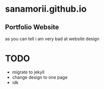 # sanamorii.github.io
Portfolio Website  
---
as you can tell i am very bad at website design

# TODO
- migrate to jekyll
- change design to one page
- idk
